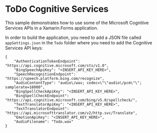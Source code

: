 ToDo Cognitive Services
=======================

This sample demonstrates how to use some of the Microsoft Cognitive Services APIs in a Xamarin.Forms application. 

In order to build the application, you need to add a JSON file called `appSettings.json` in the `Todo` folder where you need to add the Cognitive Services API keys:

```
{
    "AuthenticationTokenEndpoint": "https://api.cognitive.microsoft.com/sts/v1.0",
    "BingSpeechApiKey": "<INSERT_API_KEY_HERE>",
    "SpeechRecognitionEndpoint": "https://speech.platform.bing.com/recognize",
    "AudioContentType": "audio\/wav; codec=\"\"audio\/pcm\"\"; samplerate=16000",
    "BingSpellCheckApiKey": "<INSERT_API_KEY_HERE>",
    "BingSpellCheckEndpoint": "https://api.cognitive.microsoft.com/bing/v5.0/spellcheck/",
    "TextTranslatorApiKey": "<INSERT_API_KEY_HERE>",
    "TextTranslatorEndpoint": "https://api.microsofttranslator.com/v2/http.svc/Translate",
    "EmotionApiKey": "<INSERT_API_KEY_HERE>",
    "AudioFilename": "Todo.wav"
}
```

